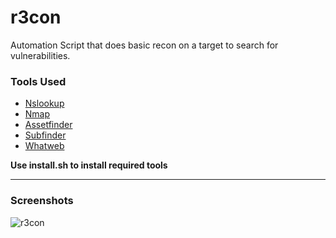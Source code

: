 # r3con
Automation Script that does basic recon on a target to search for vulnerabilities.

### Tools Used
- [Nslookup](https://en.wikipedia.org/wiki/Nslookup)
- [Nmap](https://nmap.org/)
- [Assetfinder](https://github.com/tomnomnom/assetfinder)
- [Subfinder](https://github.com/projectdiscovery/subfinder)
- [Whatweb](https://www.kali.org/tools/whatweb/)

**Use install.sh to install required tools**

---
### Screenshots

![r3con](https://i.imgur.com/xBYHSZA.png)